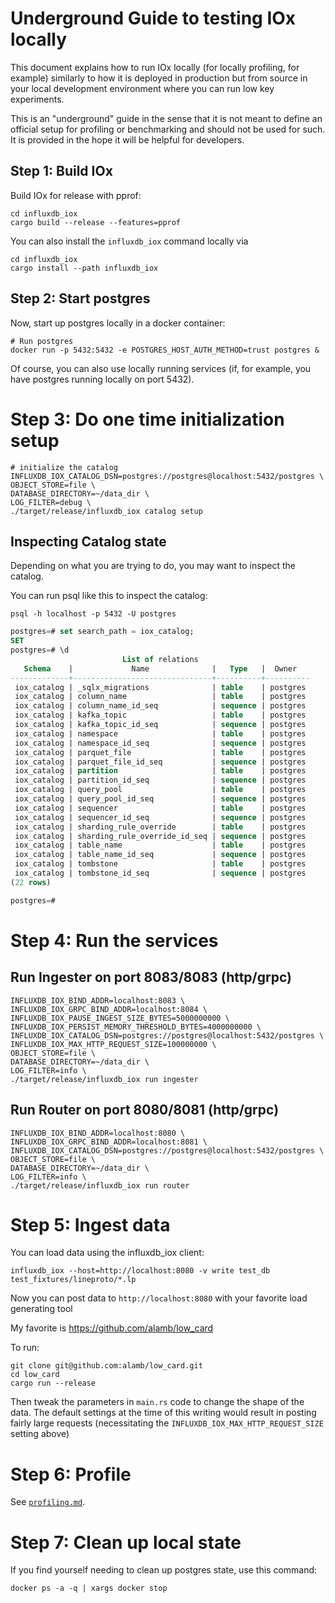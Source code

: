 # Underground Guide to testing IOx locally

This document explains how to run IOx locally (for locally
profiling, for example) similarly to how it is deployed in production
but from source in your local development environment where you can
run low key experiments.

This is an "underground" guide in the sense that it is not meant to
define an official setup for profiling or benchmarking and should not
be used for such. It is provided in the hope it will be helpful for
developers.

## Step 1: Build IOx

Build IOx for release with pprof:

```shell
cd influxdb_iox
cargo build --release --features=pprof
```

You can also install the `influxdb_iox` command locally via

```shell
cd influxdb_iox
cargo install --path influxdb_iox
```

## Step 2: Start postgres

Now, start up postgres locally in a docker container:
```shell
# Run postgres
docker run -p 5432:5432 -e POSTGRES_HOST_AUTH_METHOD=trust postgres &
```

Of course, you can also use locally running services (if, for example,
you have postgres running locally on port 5432).


# Step 3: Do one time initialization setup


```shell
# initialize the catalog
INFLUXDB_IOX_CATALOG_DSN=postgres://postgres@localhost:5432/postgres \
OBJECT_STORE=file \
DATABASE_DIRECTORY=~/data_dir \
LOG_FILTER=debug \
./target/release/influxdb_iox catalog setup
```

## Inspecting Catalog state

Depending on what you are trying to do, you may want to inspect the
catalog.

You can run psql like this to inspect the catalog:
```shell
psql -h localhost -p 5432 -U postgres
```

```sql
postgres=# set search_path = iox_catalog;
SET
postgres=# \d
                         List of relations
   Schema    |             Name              |   Type   |  Owner
-------------+-------------------------------+----------+----------
 iox_catalog | _sqlx_migrations              | table    | postgres
 iox_catalog | column_name                   | table    | postgres
 iox_catalog | column_name_id_seq            | sequence | postgres
 iox_catalog | kafka_topic                   | table    | postgres
 iox_catalog | kafka_topic_id_seq            | sequence | postgres
 iox_catalog | namespace                     | table    | postgres
 iox_catalog | namespace_id_seq              | sequence | postgres
 iox_catalog | parquet_file                  | table    | postgres
 iox_catalog | parquet_file_id_seq           | sequence | postgres
 iox_catalog | partition                     | table    | postgres
 iox_catalog | partition_id_seq              | sequence | postgres
 iox_catalog | query_pool                    | table    | postgres
 iox_catalog | query_pool_id_seq             | sequence | postgres
 iox_catalog | sequencer                     | table    | postgres
 iox_catalog | sequencer_id_seq              | sequence | postgres
 iox_catalog | sharding_rule_override        | table    | postgres
 iox_catalog | sharding_rule_override_id_seq | sequence | postgres
 iox_catalog | table_name                    | table    | postgres
 iox_catalog | table_name_id_seq             | sequence | postgres
 iox_catalog | tombstone                     | table    | postgres
 iox_catalog | tombstone_id_seq              | sequence | postgres
(22 rows)

postgres=#
```

# Step 4: Run the services

## Run Ingester on port 8083/8083 (http/grpc)

```shell
INFLUXDB_IOX_BIND_ADDR=localhost:8083 \
INFLUXDB_IOX_GRPC_BIND_ADDR=localhost:8084 \
INFLUXDB_IOX_PAUSE_INGEST_SIZE_BYTES=5000000000 \
INFLUXDB_IOX_PERSIST_MEMORY_THRESHOLD_BYTES=4000000000 \
INFLUXDB_IOX_CATALOG_DSN=postgres://postgres@localhost:5432/postgres \
INFLUXDB_IOX_MAX_HTTP_REQUEST_SIZE=100000000 \
OBJECT_STORE=file \
DATABASE_DIRECTORY=~/data_dir \
LOG_FILTER=info \
./target/release/influxdb_iox run ingester
```

## Run Router on port 8080/8081 (http/grpc)

```shell
INFLUXDB_IOX_BIND_ADDR=localhost:8080 \
INFLUXDB_IOX_GRPC_BIND_ADDR=localhost:8081 \
INFLUXDB_IOX_CATALOG_DSN=postgres://postgres@localhost:5432/postgres \
OBJECT_STORE=file \
DATABASE_DIRECTORY=~/data_dir \
LOG_FILTER=info \
./target/release/influxdb_iox run router
```

# Step 5: Ingest data

You can load data using the influxdb_iox client:
```shell
influxdb_iox --host=http://localhost:8080 -v write test_db test_fixtures/lineproto/*.lp
```

Now you can post data to `http://localhost:8080` with your favorite load generating tool

My favorite is https://github.com/alamb/low_card

To run:
```shell
git clone git@github.com:alamb/low_card.git
cd low_card
cargo run --release
```

Then tweak the parameters in `main.rs` code to change the shape of the
data. The default settings at the time of this writing would result in
posting fairly large requests (necessitating the
`INFLUXDB_IOX_MAX_HTTP_REQUEST_SIZE` setting above)

# Step 6: Profile

See [`profiling.md`](./profiling.md).

# Step 7: Clean up local state

If you find yourself needing to clean up postgres state, use this command:

```shell
docker ps -a -q | xargs docker stop
```
